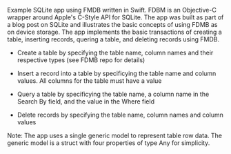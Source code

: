 Example SQLite app using FMDB written in Swift. FDBM is an Objective-C wrapper around Apple's C-Style API for SQLite. The app was built as part of a blog post on SQLite and illustrates the basic concepts of using FDMB as on device storage. The app implements the basic transactions of creating a table, inserting records, quering a table, and deleting records using FMDB. 

* Create a table by specifying the table name, column names and their respective types (see FDMB repo for details)

* Insert a record into a table by specificying the table name and column values. All columns for the table must have a value

* Query a table by specificying the table name, a column name in the Search By field, and the value in the Where field

* Delete records by specifying the table name, column names and column values


Note: The app uses a single generic model to represent table row data. The generic model is a struct with four properties of type Any for simplicity.
